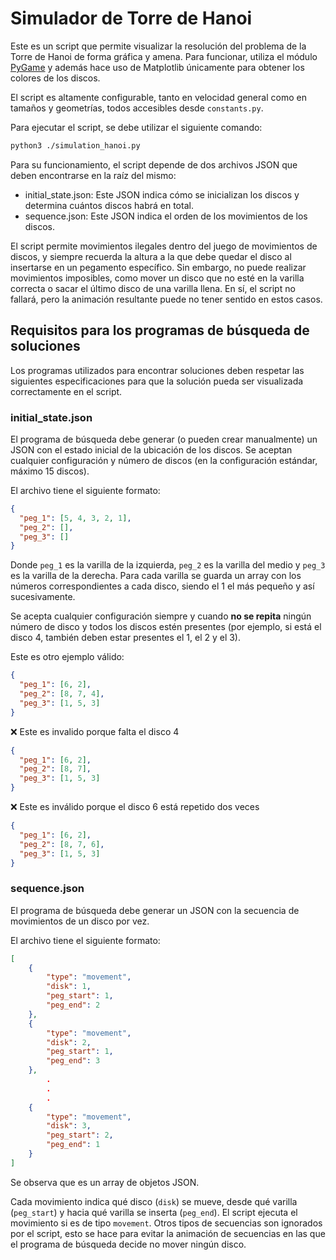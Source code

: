# Simulador de Torre de Hanoi

Este es un script que permite visualizar la resolución del problema de la Torre de Hanoi de forma gráfica y amena. Para 
funcionar, utiliza el módulo [PyGame](https://www.pygame.org/news) y además hace uso de Matplotlib únicamente para 
obtener los colores de los discos.

El script es altamente configurable, tanto en velocidad general como en tamaños y geometrías, todos accesibles desde 
`constants.py`.

Para ejecutar el script, se debe utilizar el siguiente comando:
```bash
python3 ./simulation_hanoi.py

```

Para su funcionamiento, el script depende de dos archivos JSON que deben encontrarse en la raíz del mismo:
- initial_state.json: Este JSON indica cómo se inicializan los discos y determina cuántos discos habrá en total.
- sequence.json: Este JSON indica el orden de los movimientos de los discos. 

El script permite movimientos ilegales dentro del juego de movimientos de discos, y siempre recuerda la altura a 
la que debe quedar el disco al insertarse en un pegamento específico. Sin embargo, no puede realizar movimientos 
imposibles, como mover un disco que no esté en la varilla correcta o sacar el último disco de una varilla llena. 
En sí, el script no fallará, pero la animación resultante puede no tener sentido en estos casos.

## Requisitos para los programas de búsqueda de soluciones

Los programas utilizados para encontrar soluciones deben respetar las siguientes especificaciones para que la 
solución pueda ser visualizada correctamente en el script.

### initial_state.json

El programa de búsqueda debe generar (o pueden crear manualmente) un JSON con el estado inicial de la ubicación de 
los discos. Se aceptan cualquier configuración y número de discos (en la configuración estándar, máximo 15 discos).

El archivo tiene el siguiente formato:

```JSON
{
  "peg_1": [5, 4, 3, 2, 1],
  "peg_2": [],
  "peg_3": []
}
```
Donde `peg_1` es la varilla de la izquierda, `peg_2` es la varilla del medio y `peg_3` es la varilla de la derecha. 
Para cada varilla se guarda un array con los números correspondientes a cada disco, siendo el 1 el más pequeño y 
así sucesivamente.

Se acepta cualquier configuración siempre y cuando **no se repita** ningún número de disco y todos los discos 
estén presentes (por ejemplo, si está el disco 4, también deben estar presentes el 1, el 2 y el 3).

Este es otro ejemplo válido:

```JSON
{
  "peg_1": [6, 2],
  "peg_2": [8, 7, 4],
  "peg_3": [1, 5, 3]
}
```

❌ Este es invalido porque falta el disco 4

```JSON
{
  "peg_1": [6, 2],
  "peg_2": [8, 7],
  "peg_3": [1, 5, 3]
}
```

❌ Este es inválido porque el disco 6 está repetido dos veces

```JSON
{
  "peg_1": [6, 2],
  "peg_2": [8, 7, 6],
  "peg_3": [1, 5, 3]
}
```

### sequence.json

El programa de búsqueda debe generar un JSON con la secuencia de movimientos de un disco por vez.

El archivo tiene el siguiente formato:

```JSON
[
	{
		"type": "movement",
		"disk": 1,
		"peg_start": 1,
		"peg_end": 2
	},
	{
		"type": "movement",
		"disk": 2,
		"peg_start": 1,
		"peg_end": 3
	},
        .
        .
        . 
	{
		"type": "movement",
		"disk": 3,
		"peg_start": 2,
		"peg_end": 1
	}
]
```

Se observa que es un array de objetos JSON.

Cada movimiento indica qué disco (`disk`) se mueve, desde qué varilla (`peg_start`) y hacia qué varilla se inserta 
(`peg_end`). El script ejecuta el movimiento si es de tipo `movement`. Otros tipos de secuencias son ignorados por 
el script, esto se hace para evitar la animación de secuencias en las que el programa de búsqueda decide no mover 
ningún disco.
